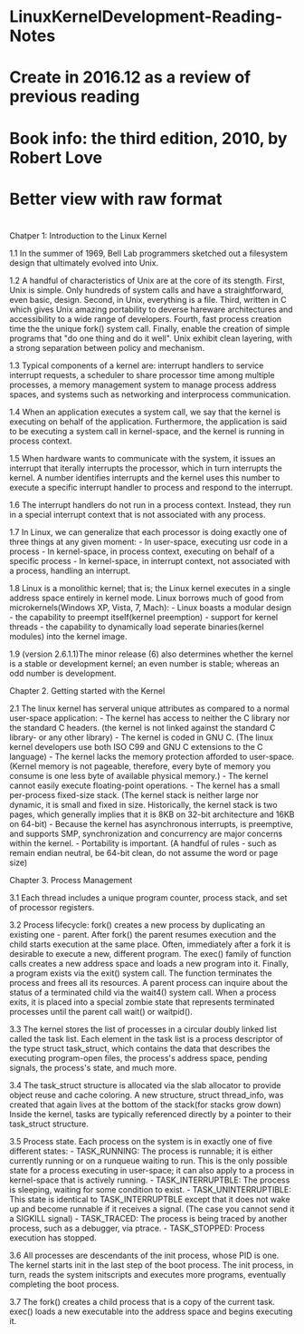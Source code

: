 #
# LinuxKernelDevelopment-Reading-Notes
# Create in 2016.12 as a review of previous reading
# Book info: the third edition, 2010, by Robert Love
# Better view with raw format
# 

Chatper 1: Introduction to the Linux Kernel

1.1 In the summer of 1969, Bell Lab programmers sketched out a filesystem design that ultimately evolved into Unix.

1.2 A handful of characteristics of Unix are at the core of its stength.
    First, Unix is simple. Only hundreds of system calls and have a straightforward, even basic, design.
    Second, in Unix, everything is a file.
    Third, written in C which gives Unix amazing portability to deverse hareware architectures and accessibility to 
    a wide range of developers.
    Fourth, fast process creation time the the unique fork() system call.
    Finally, enable the creation of simple programs that "do one thing and do it well".
    Unix exhibit clean layering, with a strong separation between policy and mechanism.

1.3 Typical components of a kernel are:
    interrupt handlers to service interrupt requests,
    a scheduler to share processor time among multiple processes, 
    a memory management system to manage process address spaces,
    and systems such as networking and interprocess communication.
    
1.4 When an application executes a system call, we say that the kernel is executing on behalf of the application.
    Furthermore, the application is said to be executing a system call in kernel-space, and the kernel is running
    in process context.
    
1.5 When hardware wants to communicate with the system, it issues an interrupt that iterally interrupts the processor,
    which in turn interrupts the kernel. A number identifies interrupts and the kernel uses this number to execute a 
    specific interrupt handler to process and respond to the interrupt.
    
1.6 The interrupt handlers do not run in a process context. Instead, they run in a special interrupt context that is not
    associated with any process.
    
1.7 In Linux, we can generalize that each processor is doing exactly one of three things at any given moment:
    - In user-space, executing usr code in a process
    - In kernel-space, in process context, executing on behalf of a specific process
    - In kernel-space, in interrupt context, not associated with a process, handling an interrupt.
    
1.8 Linux is a monolithic kernel; that is; the Linux kernel executes in a single address space entirely in kernel mode.
    Linux borrows much of good from microkernels(Windows XP, Vista, 7, Mach):
    - Linux boasts a modular design
    - the capability to preempt itself(kernel preemption)
    - support for kernel threads
    - the capability to dynamically load seperate binaries(kernel modules) into the kernel image.
    
1.9 (version 2.6.1.1)The minor release (6) also determines whether the kernel is a stable or development kernel; 
    an even number is stable; whereas an odd number is development.
    
    
Chapter 2. Getting started with the Kernel

2.1 The linux kernel has serveral unique attributes as compared to a normal user-space application:
    - The kernel has access to neither the C library nor the standard C headers.
      (the kernel is not linked against the standard C library- or any other library)
    - The kernel is coded in GNU C.
      (The linux kernel developers use both ISO C99 and GNU C extensions to the C language)
    - The kernel lacks the memory protection afforded to user-space.
      (Kernel memory is not pageable, therefore, every byte of memory you consume is one less byte
      of available physical memory.) 
    - The kernel cannot easily execute floating-point operations.
    - The kernel has a small per-process fixed-size stack.
      (The kernel stack is neither large nor dynamic, it is small and fixed in size. Historically, the 
      kernel stack is two pages, which generally implies that it is 8KB on 32-bit architecture and 16KB on 64-bit)
    - Because the kernel has asynchronous interrupts, is preemptive, and supports SMP, synchronization and 
      concurrency are major concerns within the kernel. 
    - Portability is important.
      (A handful of rules - such as remain endian neutral, be 64-bit clean, do not assume the word or page size)

Chapter 3. Process Management

3.1 Each thread includes a unique program counter, process stack, and set of processor registers.

3.2 Process lifecycle: fork() creates a new process by duplicating an existing one - parent. 
    After fork() the parent resumes execution and the child starts execution at the same place.
    Often, immediately after a fork it is desirable to execute a new, different program. The exec()
    family of function calls creates a new address space and loads a new program into it. 
    Finally, a program exists via the exit() system call. The function terminates the process and frees
    all its resources. A parent process can inquire about the status of a terminated child via the wait4()
    system call. When a process exits, it is placed into a special zombie state that represents terminated
    processes until the parent call wait() or waitpid().
    
3.3 The kernel stores the list of processes in a circular doubly linked list called the task list. Each
    element in the task list is a process descriptor of the type struct task_struct, which contains the data
    that describes the executing program-open files, the process's address space, pending signals, the process's
    state, and much more.
    
 3.4 The task_struct structure is allocated via the slab allocator to provide object reuse and cache coloring.
     A new structure, struct thread_info, was created that again lives at the bottom of the stack(for stacks grow down)
     Inside the kernel, tasks are typically referenced directly by a pointer to their task_struct structure.
     
 3.5 Process state. Each process on the system is in exactly one of five different states:
     - TASK_RUNNING: The process is runnable; it is either currently running or on a runqueue waiting to run.
       This is the only possible state for a process executing in user-space; it can also apply to a process in 
       kernel-space that is actively running.
     - TASK_INTERRUPTBLE: The process is sleeping, waiting for some condition to exist. 
     - TASK_UNINTERRUPTIBLE: This state is identical to TASK_INTERRUPTBLE except that it does not wake up and become
       runnable if it receives a signal. (The case you cannot send it a SIGKILL signal)
     - TASK_TRACED: The process is being traced by another process, such as a debugger, via ptrace.
     - TASK_STOPPED: Process execution has stopped. 
       
  3.6 All processes are descendants of the init process, whose PID is one. The kernel starts init in the last step of 
      the boot process. The init process, in turn, reads the system initscripts and executes more programs, eventually
      completing the boot process.
      
   3.7 The fork() creates a child process that is a copy of the current task. exec() loads a new executable into the 
       address space and begins executing it.
